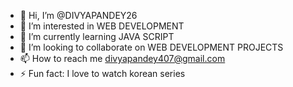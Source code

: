 - 👋 Hi, I’m @DIVYAPANDEY26
- 👀 I’m interested in WEB DEVELOPMENT
- 🌱 I’m currently learning JAVA SCRIPT
- 💞️ I’m looking to collaborate on WEB DEVELOPMENT PROJECTS
- 📫 How to reach me divyapandey407@gmail.com
- ⚡ Fun fact: I love to watch korean series

<!---
DIVYAPANDEY26/DIVYAPANDEY26 is a ✨ special ✨ repository because its `README.md` (this file) appears on your GitHub profile.
You can click the Preview link to take a look at your changes.
--->
